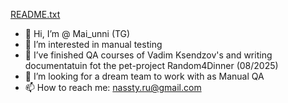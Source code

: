 [README.txt](https://github.com/Aim-01/Aim-01/files/8466775/README.txt)
- 👋 Hi, I’m @ Mai_unni (TG)
- 👀 I’m interested in manual testing
- 🌱 I’ve finished QA courses of Vadim Ksendzov's and writing documentatuin fot the pet-project Random4Dinner (08/2025)
- 💞️ I’m looking for a dream team to work with as Manual QA
- 📫 How to reach me: nassty.ru@gmail.com
